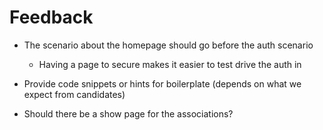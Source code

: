 # Feedback

* The scenario about the homepage should go before the auth scenario
  - Having a page to secure makes it easier to test drive the auth in

* Provide code snippets or hints for boilerplate (depends on what we expect from candidates)

* Should there be a show page for the associations?
